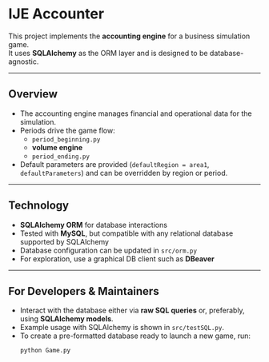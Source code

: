 # IJE Accounter

This project implements the **accounting engine** for a business simulation game.  
It uses **SQLAlchemy** as the ORM layer and is designed to be database-agnostic.

---

## Overview

- The accounting engine manages financial and operational data for the simulation.
- Periods drive the game flow:
  - `period_beginning.py`
  - **volume engine**
  - `period_ending.py`
- Default parameters are provided (`defaultRegion = area1`, `defaultParameters`) and can be overridden by region or period.

---

## Technology

- **SQLAlchemy ORM** for database interactions  
- Tested with **MySQL**, but compatible with any relational database supported by SQLAlchemy  
- Database configuration can be updated in `src/orm.py`  
- For exploration, use a graphical DB client such as **DBeaver**  

---

## For Developers & Maintainers

- Interact with the database either via **raw SQL queries** or, preferably, using **SQLAlchemy models**.  
- Example usage with SQLAlchemy is shown in `src/testSQL.py`.  
- To create a pre-formatted database ready to launch a new game, run:
  ```bash
  python Game.py
